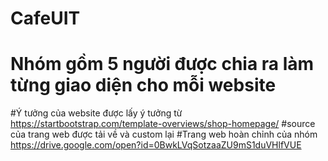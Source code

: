 # CafeUIT
# Nhóm gồm 5 người được chia ra làm từng giao diện cho mỗi website 


#Ý tưởng của website được lấy ý tưởng từ https://startbootstrap.com/template-overviews/shop-homepage/
#source của trang web được tải về và custom lại
#Trang web hoàn chỉnh của nhóm  https://drive.google.com/open?id=0BwkLVqSotzaaZU9mS1duVHlfVUE
